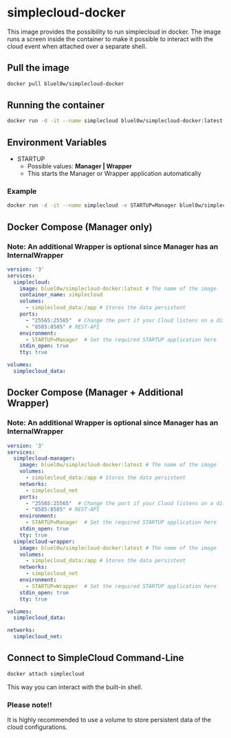 # simplecloud-docker

This image provides the possibility to run simplecloud in docker. The image runs a screen inside the container to make it possible to interact with the cloud event when attached over a separate shell.

## Pull the image
```bash
docker pull bluel0w/simplecloud-docker
```

## Running the container
```bash
docker run -d -it --name simplecloud bluel0w/simplecloud-docker:latest
```

## Environment Variables
- STARTUP
    - Possible values: **Manager | Wrapper**
    - This starts the Manager or Wrapper application automatically
### Example
```bash
docker run -d -it --name simplecloud -e STARTUP=Manager bluel0w/simplecloud-docker:latest
```

## Docker Compose (Manager only)
### Note: An additional Wrapper is optional since Manager has an InternalWrapper

```yml
version: '3'
services:
  simplecloud:
    image: bluel0w/simplecloud-docker:latest # The name of the image
    container_name: simplecloud
    volumes:
      - simplecloud_data:/app # Stores the data persistent
    ports:
      - "25565:25565"  # Change the port if your Cloud listens on a different port
      - "8585:8585" # REST-API
    environment:
      - STARTUP=Manager  # Set the required STARTUP application here
    stdin_open: true 
    tty: true

volumes:
  simplecloud_data:
```

## Docker Compose (Manager + Additional Wrapper)
### Note: An additional Wrapper is optional since Manager has an InternalWrapper
```yml
version: '3'
services:
  simplecloud-manager:
    image: bluel0w/simplecloud-docker:latest # The name of the image
    volumes:
      - simplecloud_data:/app # Stores the data persistent
    networks:
      - simplecloud_net
    ports:
      - "25565:25565"  # Change the port if your Cloud listens on a different port
      - "8585:8585" # REST-API
    environment:
      - STARTUP=Manager  # Set the required STARTUP application here
    stdin_open: true 
    tty: true
  simplecloud-wrapper:
    image: bluel0w/simplecloud-docker:latest # The name of the image
    volumes:
      - simplecloud_data:/app # Stores the data persistent
    networks:
      - simplecloud_net
    environment:
      - STARTUP=Wrapper  # Set the required STARTUP application here
    stdin_open: true 
    tty: true

volumes:
  simplecloud_data:

networks:
  simplecloud_net:
```

## Connect to SimpleCloud Command-Line
```bash
docker attach simplecloud
```

This way you can interact with the built-in shell.

### Please note!!
It is highly recommended to use a volume to store persistent data of the cloud configurations.
